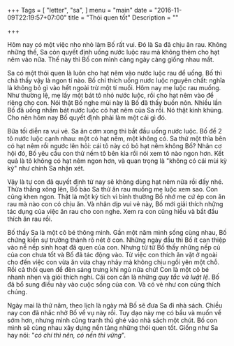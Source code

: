+++
Tags = [
  "letter",
  "sa",
]
menu = "main"
date = "2016-11-09T22:19:57+07:00"
title = "Thói quen tốt"
Description = ""

+++

Hôm nay có một việc nho nhỏ làm Bố rất vui. Đó là Sa đã chịu ăn rau. Không những thế, Sa còn quyết định uống nước luộc rau mà không thèm cho hạt nêm vào nữa. Thế này thì Bố con mình càng ngày càng giống nhau mất.

Sa có một thói quen là luôn cho hạt nêm vào nước luộc rau để uống. Bố thì chả thấy vậy là ngon tí nào. Bố chỉ thích uống nước luộc nguyên chất: nghĩa là không bỏ gì vào hết ngoài trừ một tí muối. Hôm nay mẹ luộc rau muống. Như thường lệ, mẹ lấy một bát tô nhỏ nước luộc, rồi cho hạt nêm vào để riêng cho con. Nói thật Bố nghe mùi này là Bố đã thấy buồn nôn. Nhiều lần Bố đã uống nhầm bát nước luộc có hạt nêm của Sa rồi. Nó thật kinh khủng. Cho nên hôm nay Bố quyết định phải làm một cái gì đó.

Bữa tối diễn ra vui vẻ. Sa ăn cơm xong thì bắt đầu uống nước luộc. Bố để 2 tô nước luộc cạnh nhau: một có hạt nêm, một không có. Sa thử một thìa bên có hạt nêm rồi ngước lên hỏi: cái tô này có bỏ hạt nêm không Bố? Nhân cơ hội đó, Bố yêu cầu con thử nếm tô bên kia rồi nói xem tô nào ngon hơn. Kết quả là tô không có hạt nêm ngon hơn, và quan trọng là "không có cái mùi kỳ kỳ" như chính Sa nhận xét.

Vậy là tự con đã quyết định từ nay sẽ không dùng hạt nêm nữa rồi đấy nhé. Thừa thắng xông lên, Bố bảo Sa thử ăn rau muống mẹ luộc xem sao. Con cũng khen ngon. Thật là một kỳ tích vì bình thường Bố nhớ mẹ cứ ép con ăn rau mà nào con có chịu ăn. Và nhân dịp vui vẻ này, Bố mới giải thích những tác dụng của việc ăn rau cho con nghe. Xem ra con cũng hiểu và bắt đầu thích ăn rau rồi.

Bố thấy Sa là một cô bé thông minh. Gần một năm mình sống cùng nhau, Bố chứng kiến sự trưởng thành rõ nét ở con. Những ngày đầu thì Bố ít can thiệp vào nề nếp sinh hoạt đã quen của con. Nhưng từ từ Bố thấy những nếp củ của con chưa tốt và Bố đã tác động vào. Từ việc con thích ăn vặt ở ngoài cho đến việc con vừa ăn vừa chạy nhảy mà không chịu ngồi yên một chỗ. Rồi cả thói quen để đèn sáng trưng khi ngủ nữa chứ! Con là một cô bé nhanh nhẹn và giỏi thích nghi. Cái con cần là những _quy tắc và luật lệ_. Bố đã bổ sung điều này vào cuộc sống của con. Và có vẻ như con cũng thích chúng.

Ngày mai là thứ năm, theo lịch là ngày mà Bố sẽ đưa Sa đi nhà sách. Chiều nay con đã nhắc nhở Bố về vụ này rồi. Tuy dạo này mẹ có bầu và muốn về sớm hơn, nhưng mình cũng tranh thủ ghé vào nhà sách một chút. Bố con mình sẽ cùng nhau xây dựng nền tảng những thói quen tốt. Giống như Sa hay nói: "_có chí thì nên, có nền thì vững_".
